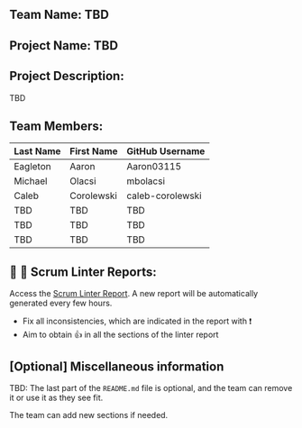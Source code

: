 ## Team Name: TBD

## Project Name: TBD

## Project Description:
TBD

## Team Members:

| Last Name          | First Name         | GitHub Username    |
|--------------------|--------------------|--------------------|
| Eagleton           | Aaron              | Aaron03115         |
| Michael            | Olacsi             | mbolacsi           |
| Caleb              | Corolewski         | caleb-corolewski   |
| TBD                | TBD                | TBD                |
| TBD                | TBD                | TBD                |
| TBD                | TBD                | TBD                |


## :eyes: :memo: Scrum Linter Reports:
Access the [Scrum Linter Report](https://scrumlinter.boisestate.edu/CS208S25ScrumLinterReports/CS208-S25-Team1_fz9kbJVYNCa7BoyFA6NsLpTVUCn4pEpSNY89O0WS/). A new report will be automatically generated every few hours.
- Fix all inconsistencies, which are indicated in the report with :heavy_exclamation_mark:
- Aim to obtain :thumbsup: in all the sections of the linter report

## [Optional] Miscellaneous information
TBD: The last part of the `README.md` file is optional, and the team can remove it or use it as they see fit.

The team can add new sections if needed.
